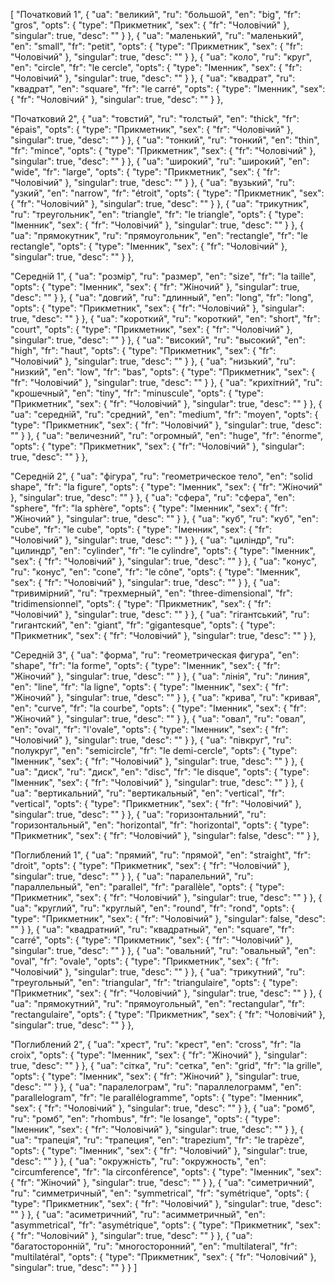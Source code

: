 [
  "Початковий 1",
  {
    "ua": "великий",
    "ru": "большой",
    "en": "big",
    "fr": "gros",
    "opts": {
      "type": "Прикметник",
      "sex": {
        "fr": "Чоловічий"
      },
      "singular": true,
      "desc": ""
    }
  },
  {
    "ua": "маленький",
    "ru": "маленький",
    "en": "small",
    "fr": "petit",
    "opts": {
      "type": "Прикметник",
      "sex": {
        "fr": "Чоловічий"
      },
      "singular": true,
      "desc": ""
    }
  },
  {
    "ua": "коло",
    "ru": "круг",
    "en": "circle",
    "fr": "le cercle",
    "opts": {
      "type": "Іменник",
      "sex": {
        "fr": "Чоловічий"
      },
      "singular": true,
      "desc": ""
    }
  },
  {
    "ua": "квадрат",
    "ru": "квадрат",
    "en": "square",
    "fr": "le carré",
    "opts": {
      "type": "Іменник",
      "sex": {
        "fr": "Чоловічий"
      },
      "singular": true,
      "desc": ""
    }
  },


  
  "Початковий 2",
  {
    "ua": "товстий",
    "ru": "толстый",
    "en": "thick",
    "fr": "épais",
    "opts": {
      "type": "Прикметник",
      "sex": {
        "fr": "Чоловічий"
      },
      "singular": true,
      "desc": ""
    }
  },
  {
    "ua": "тонкий",
    "ru": "тонкий",
    "en": "thin",
    "fr": "mince",
    "opts": {
      "type": "Прикметник",
      "sex": {
        "fr": "Чоловічий"
      },
      "singular": true,
      "desc": ""
    }
  },
  {
    "ua": "широкий",
    "ru": "широкий",
    "en": "wide",
    "fr": "large",
    "opts": {
      "type": "Прикметник",
      "sex": {
        "fr": "Чоловічий"
      },
      "singular": true,
      "desc": ""
    }
  },
  {
    "ua": "вузький",
    "ru": "узкий",
    "en": "narrow",
    "fr": "étroit",
    "opts": {
      "type": "Прикметник",
      "sex": {
        "fr": "Чоловічий"
      },
      "singular": true,
      "desc": ""
    }
  },
  {
    "ua": "трикутник",
    "ru": "треугольник",
    "en": "triangle",
    "fr": "le triangle",
    "opts": {
      "type": "Іменник",
      "sex": {
        "fr": "Чоловічий"
      },
      "singular": true,
      "desc": ""
    }
  },
  {
    "ua": "прямокутник",
    "ru": "прямоугольник",
    "en": "rectangle",
    "fr": "le rectangle",
    "opts": {
      "type": "Іменник",
      "sex": {
        "fr": "Чоловічий"
      },
      "singular": true,
      "desc": ""
    }
  },



  "Середній 1",
  {
    "ua": "розмір",
    "ru": "размер",
    "en": "size",
    "fr": "la taille",
    "opts": {
      "type": "Іменник",
      "sex": {
        "fr": "Жіночий"
      },
      "singular": true,
      "desc": ""
    }
  },
  {
    "ua": "довгий",
    "ru": "длинный",
    "en": "long",
    "fr": "long",
    "opts": {
      "type": "Прикметник",
      "sex": {
        "fr": "Чоловічий"
      },
      "singular": true,
      "desc": ""
    }
  },
  {
    "ua": "короткий",
    "ru": "короткий",
    "en": "short",
    "fr": "court",
    "opts": {
      "type": "Прикметник",
      "sex": {
        "fr": "Чоловічий"
      },
      "singular": true,
      "desc": ""
    }
  },
  {
    "ua": "високий",
    "ru": "высокий",
    "en": "high",
    "fr": "haut",
    "opts": {
      "type": "Прикметник",
      "sex": {
        "fr": "Чоловічий"
      },
      "singular": true,
      "desc": ""
    }
  },
  {
    "ua": "низький",
    "ru": "низкий",
    "en": "low",
    "fr": "bas",
    "opts": {
      "type": "Прикметник",
      "sex": {
        "fr": "Чоловічий"
      },
      "singular": true,
      "desc": ""
    }
  },
  {
    "ua": "крихітний",
    "ru": "крошечный",
    "en": "tiny",
    "fr": "minuscule",
    "opts": {
      "type": "Прикметник",
      "sex": {
        "fr": "Чоловічий"
      },
      "singular": true,
      "desc": ""
    }
  },
  {
    "ua": "середній",
    "ru": "средний",
    "en": "medium",
    "fr": "moyen",
    "opts": {
      "type": "Прикметник",
      "sex": {
        "fr": "Чоловічий"
      },
      "singular": true,
      "desc": ""
    }
  },
  {
    "ua": "величезний",
    "ru": "огромный",
    "en": "huge",
    "fr": "énorme",
    "opts": {
      "type": "Прикметник",
      "sex": {
        "fr": "Чоловічий"
      },
      "singular": true,
      "desc": ""
    }
  },



  "Середній 2",
  {
    "ua": "фігура",
    "ru": "геометрическое тело",
    "en": "solid shape",
    "fr": "la figure",
    "opts": {
      "type": "Іменник",
      "sex": {
        "fr": "Жіночий"
      },
      "singular": true,
      "desc": ""
    }
  },
  {
    "ua": "сфера",
    "ru": "сфера",
    "en": "sphere",
    "fr": "la sphère",
    "opts": {
      "type": "Іменник",
      "sex": {
        "fr": "Жіночий"
      },
      "singular": true,
      "desc": ""
    }
  },
  {
    "ua": "куб",
    "ru": "куб",
    "en": "cube",
    "fr": "le cube",
    "opts": {
      "type": "Іменник",
      "sex": {
        "fr": "Чоловічий"
      },
      "singular": true,
      "desc": ""
    }
  },
  {
    "ua": "циліндр",
    "ru": "цилиндр",
    "en": "cylinder",
    "fr": "le cylindre",
    "opts": {
      "type": "Іменник",
      "sex": {
        "fr": "Чоловічий"
      },
      "singular": true,
      "desc": ""
    }
  },
  {
    "ua": "конус",
    "ru": "конус",
    "en": "cone",
    "fr": "le cône",
    "opts": {
      "type": "Іменник",
      "sex": {
        "fr": "Чоловічий"
      },
      "singular": true,
      "desc": ""
    }
  },
  {
    "ua": "тривимірний",
    "ru": "трехмерный",
    "en": "three-dimensional",
    "fr": "tridimensionnel",
    "opts": {
      "type": "Прикметник",
      "sex": {
        "fr": "Чоловічий"
      },
      "singular": true,
      "desc": ""
    }
  },
  {
    "ua": "гігантський",
    "ru": "гигантский",
    "en": "giant",
    "fr": "gigantesque",
    "opts": {
      "type": "Прикметник",
      "sex": {
        "fr": "Чоловічий"
      },
      "singular": true,
      "desc": ""
    }
  },



  "Середній 3",
  {
    "ua": "форма",
    "ru": "геометрическая фигура",
    "en": "shape",
    "fr": "la forme",
    "opts": {
      "type": "Іменник",
      "sex": {
        "fr": "Жіночий"
      },
      "singular": true,
      "desc": ""
    }
  },
  {
    "ua": "лінія",
    "ru": "линия",
    "en": "line",
    "fr": "la ligne",
    "opts": {
      "type": "Іменник",
      "sex": {
        "fr": "Жіночий"
      },
      "singular": true,
      "desc": ""
    }
  },
  {
    "ua": "крива",
    "ru": "кривая",
    "en": "curve",
    "fr": "la courbe",
    "opts": {
      "type": "Іменник",
      "sex": {
        "fr": "Жіночий"
      },
      "singular": true,
      "desc": ""
    }
  },
  {
    "ua": "овал",
    "ru": "овал",
    "en": "oval",
    "fr": "l'ovale",
    "opts": {
      "type": "Іменник",
      "sex": {
        "fr": "Чоловічий"
      },
      "singular": true,
      "desc": ""
    }
  },
  {
    "ua": "півкруг",
    "ru": "полукруг",
    "en": "semicircle",
    "fr": "le demi-cercle",
    "opts": {
      "type": "Іменник",
      "sex": {
        "fr": "Чоловічий"
      },
      "singular": true,
      "desc": ""
    }
  },
  {
    "ua": "диск",
    "ru": "диск",
    "en": "disc",
    "fr": "le disque",
    "opts": {
      "type": "Іменник",
      "sex": {
        "fr": "Чоловічий"
      },
      "singular": true,
      "desc": ""
    }
  },
  {
    "ua": "вертикальний",
    "ru": "вертикальный",
    "en": "vertical",
    "fr": "vertical",
    "opts": {
      "type": "Прикметник",
      "sex": {
        "fr": "Чоловічий"
      },
      "singular": true,
      "desc": ""
    }
  },
  {
    "ua": "горизонтальний",
    "ru": "горизонтальный",
    "en": "horizontal",
    "fr": "horizontal",
    "opts": {
      "type": "Прикметник",
      "sex": {
        "fr": "Чоловічий"
      },
      "singular": false,
      "desc": ""
    }
  },



  "Поглиблений 1",
  {
    "ua": "прямий",
    "ru": "прямой",
    "en": "straight",
    "fr": "droit",
    "opts": {
      "type": "Прикметник",
      "sex": {
        "fr": "Чоловічий"
      },
      "singular": true,
      "desc": ""
    }
  },
  {
    "ua": "паралельний",
    "ru": "параллельный",
    "en": "parallel",
    "fr": "parallèle",
    "opts": {
      "type": "Прикметник",
      "sex": {
        "fr": "Чоловічий"
      },
      "singular": true,
      "desc": ""
    }
  },
  {
    "ua": "круглий",
    "ru": "круглый",
    "en": "round",
    "fr": "rond",
    "opts": {
      "type": "Прикметник",
      "sex": {
        "fr": "Чоловічий"
      },
      "singular": false,
      "desc": ""
    }
  },
  {
    "ua": "квадратний",
    "ru": "квадратный",
    "en": "square",
    "fr": "carré",
    "opts": {
      "type": "Прикметник",
      "sex": {
        "fr": "Чоловічий"
      },
      "singular": true,
      "desc": ""
    }
  },
  {
    "ua": "овальний",
    "ru": "овальный",
    "en": "oval",
    "fr": "ovale",
    "opts": {
      "type": "Прикметник",
      "sex": {
        "fr": "Чоловічий"
      },
      "singular": true,
      "desc": ""
    }
  },
  {
    "ua": "трикутний",
    "ru": "треугольный",
    "en": "triangular",
    "fr": "triangulaire",
    "opts": {
      "type": "Прикметник",
      "sex": {
        "fr": "Чоловічий"
      },
      "singular": true,
      "desc": ""
    }
  },
  {
    "ua": "прямокутний",
    "ru": "прямоугольный",
    "en": "rectangular",
    "fr": "rectangulaire",
    "opts": {
      "type": "Прикметник",
      "sex": {
        "fr": "Чоловічий"
      },
      "singular": true,
      "desc": ""
    }
  },



  "Поглиблений 2",
  {
    "ua": "хрест",
    "ru": "крест",
    "en": "cross",
    "fr": "la croix",
    "opts": {
      "type": "Іменник",
      "sex": {
        "fr": "Жіночий"
      },
      "singular": true,
      "desc": ""
    }
  },
  {
    "ua": "сітка",
    "ru": "сетка",
    "en": "grid",
    "fr": "la grille",
    "opts": {
      "type": "Іменник",
      "sex": {
        "fr": "Жіночий"
      },
      "singular": true,
      "desc": ""
    }
  },
  {
    "ua": "паралелограм",
    "ru": "параллелограмм",
    "en": "parallelogram",
    "fr": "le parallélogramme",
    "opts": {
      "type": "Іменник",
      "sex": {
        "fr": "Чоловічий"
      },
      "singular": true,
      "desc": ""
    }
  },
  {
    "ua": "ромб",
    "ru": "ромб",
    "en": "rhombus",
    "fr": "le losange",
    "opts": {
      "type": "Іменник",
      "sex": {
        "fr": "Чоловічий"
      },
      "singular": true,
      "desc": ""
    }
  },
  {
    "ua": "трапеція",
    "ru": "трапеция",
    "en": "trapezium",
    "fr": "le trapèze",
    "opts": {
      "type": "Іменник",
      "sex": {
        "fr": "Чоловічий"
      },
      "singular": true,
      "desc": ""
    }
  },
  {
    "ua": "окружність",
    "ru": "окружность",
    "en": "circumference",
    "fr": "la circonférence",
    "opts": {
      "type": "Іменник",
      "sex": {
        "fr": "Жіночий"
      },
      "singular": true,
      "desc": ""
    }
  },
  {
    "ua": "симетричний",
    "ru": "симметричный",
    "en": "symmetrical",
    "fr": "symétrique",
    "opts": {
      "type": "Прикметник",
      "sex": {
        "fr": "Чоловічий"
      },
      "singular": true,
      "desc": ""
    }
  },
  {
    "ua": "асиметричний",
    "ru": "асимметричный",
    "en": "asymmetrical",
    "fr": "asymétrique",
    "opts": {
      "type": "Прикметник",
      "sex": {
        "fr": "Чоловічий"
      },
      "singular": true,
      "desc": ""
    }
  },
  {
    "ua": "багатосторонній",
    "ru": "многосторонний",
    "en": "multilateral",
    "fr": "multilatéral",
    "opts": {
      "type": "Прикметник",
      "sex": {
        "fr": "Чоловічий"
      },
      "singular": true,
      "desc": ""
    }
  }
]
